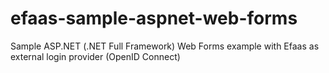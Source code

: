 # efaas-sample-aspnet-web-forms
Sample ASP.NET (.NET Full Framework) Web Forms example with Efaas as external login provider (OpenID Connect)
